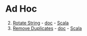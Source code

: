 # Ad Hoc

2. [Rotate String](https://www.hackerrank.com/challenges/rotate-string) - [doc](rotate-string/rotate-string.md) - [Scala](rotate-string/scala/src/com/pktippa/RotateString.scala)
3. [Remove Duplicates](https://www.hackerrank.com/challenges/remove-duplicates) - [doc](remove-duplicates/remove-duplicates.md) - [Scala](remove-duplicates/scala/src/com/pktippa/RemoveDuplicates.scala)